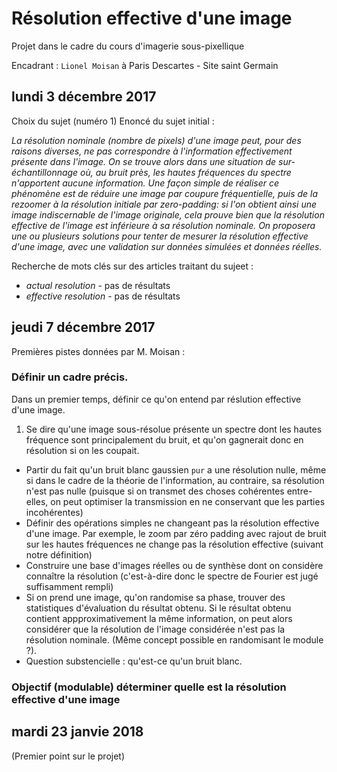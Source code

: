 # Résolution effective d'une image

Projet dans le cadre du cours d'imagerie sous-pixellique

Encadrant : `Lionel Moisan` à Paris Descartes - Site saint Germain

## lundi 3 décembre 2017

Choix du sujet (numéro 1)
Enoncé du sujet initial :

_La résolution nominale (nombre de pixels) d'une image peut, pour des raisons diverses, ne pas correspondre à l'information effectivement présente dans l'image. On se trouve alors dans une situation de sur-échantillonnage où, au bruit près, les hautes fréquences du spectre n'apportent aucune information. Une façon simple de réaliser ce phénomène est de réduire une image par coupure fréquentielle, puis de la rezoomer à la résolution initiale par zero-padding: si l'on obtient ainsi une image indiscernable de l'image originale, cela prouve bien que la résolution effective de l'image est inférieure à sa résolution nominale. On proposera une ou plusieurs solutions pour tenter de mesurer la résolution effective d'une image, avec une validation sur données simulées et données réelles._

Recherche de mots clés sur des articles traitant du sujeet :
+ _actual resolution_ - pas de résultats
+ _effective resolution_ - pas de résultats

## jeudi 7 décembre 2017

Premières pistes données par M. Moisan :
### Définir un cadre précis.
Dans un premier temps, définir ce qu'on entend par réslution effective d'une image.
1. Se dire qu'une image sous-résolue présente un spectre dont les hautes fréquence sont principalement du bruit, et qu'on gagnerait donc en résolution si on les coupait.
+ Partir du fait qu'un bruit blanc gaussien `pur` a une résolution nulle, même si dans le cadre de la théorie de l'information, au contraire, sa résolution n'est pas nulle (puisque si on transmet des choses cohérentes entre-elles, on peut optimiser la transmission en ne conservant que les parties incohérentes)
+ Définir des opérations simples ne changeant pas la résolution effective d'une image. Par exemple, le zoom par zéro padding avec rajout de bruit sur les hautes fréquences ne change pas la résolution effective (suivant notre définition)
+ Construire une base d'images réelles ou de synthèse dont on considère connaître la résolution (c'est-à-dire donc le spectre de Fourier est jugé suffisamment rempli)
+ Si on prend une image, qu'on randomise sa phase, trouver des statistiques d'évaluation du résultat obtenu. Si le résultat obtenu contient appproximativement la même information, on peut alors considérer que la résolution de l'image considérée n'est pas la résolution nominale. (Même concept possible en randomisant le module ?).
+ Question substencielle : qu'est-ce qu'un bruit blanc.


### Objectif (modulable) déterminer quelle est la résolution effective d'une image

## mardi 23 janvie 2018
(Premier point sur le projet)
